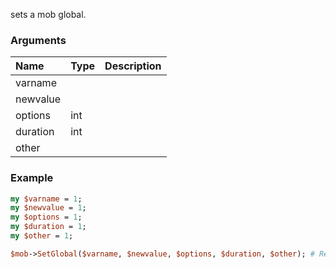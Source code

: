 sets a mob global.
### Arguments
**Name**|**Type**|**Description**
:---|:---|:---
varname||
newvalue||
options|int|
duration|int|
other||

### Example

```perl
my $varname = 1;
my $newvalue = 1;
my $options = 1;
my $duration = 1;
my $other = 1;

$mob->SetGlobal($varname, $newvalue, $options, $duration, $other); # Returns void
```